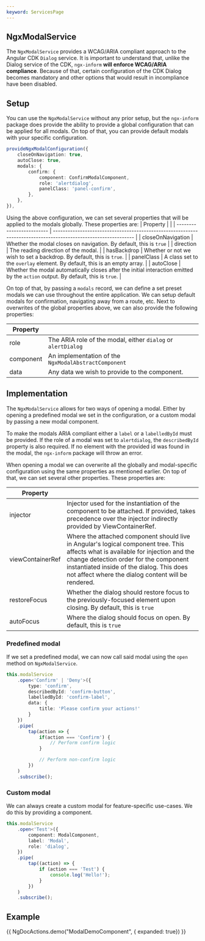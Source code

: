 ```yaml
---
keyword: ServicesPage
---
```


## NgxModalService

The `NgxModalService` provides a WCAG/ARIA compliant approach to the Angular CDK `Dialog` service. It is important to understand that, unlike the Dialog service of the CDK, `ngx-inform` **will enforce WCAG/ARIA compliance**. Because of that, certain configuration of the CDK Dialog becomes mandatory and other options that would result in incompliance have been disabled.

## Setup

You can use the `NgxModalService` without any prior setup, but the `ngx-inform` package does provide the ability to provide a global configuration that can be applied for all modals. On top of that, you can provide default modals with your specific configuration.

```ts
provideNgxModalConfiguration({
	closeOnNavigation: true,
	autoClose: true,
	modals: {
		confirm: {
			component: ConfirmModalComponent,
			role: 'alertdialog',
			panelClass: 'panel-confirm',
		},
	},
}),
```

Using the above configuration, we can set several properties that will be applied to the modals globally. These properties are:
| Property                  |                                                                                                                                  |
| ------------------------- | ---------------------------------------------------------------------------------------------------------------                  |
| closeOnNavigation         | Whether the modal closes on navigation. By default, this is `true`                                                               |
| direction                 | The reading direction of the modal.                                                                                              |
| hasBackdrop               | Whether or not we wish to set a backdrop. By default, this is `true`.                                                            |
| panelClass                | A class set to the `overlay` element. By default, this is an empty array.                                                        |
| autoClose                 | Whether the modal automatically closes after the initial interaction emitted by the `action` output. By default, this is `true`. |

On top of that, by passing a `modals` record, we can define a set preset modals we can use throughout the entire application. We can setup default modals for confirmation, navigating away from a route, etc. Next to overwrites of the global properties above, we can also provide the following properties:

| Property  |                                                              |
| --------- | ------------------------------------------------------------ |
| role      | The ARIA role of the modal, either `dialog` or `alertDialog` |
| component | An implementation of the `NgxModalAbstractComponent`         |
| data      | Any data we wish to provide to the component.                |

## Implementation

The `NgxModalService` allows for two ways of opening a modal. Either by opening a predefined modal we set in the configuration, or a custom modal by passing a new modal component.

To make the modals ARIA compliant either a `label` or a `labelledById` must be provided. If the role of a modal was set to `alertdialog`, the `describedById` property is also required. If no element with the provided id was found in the modal, the `ngx-inform` package will throw an error.

When opening a modal we can overwrite all the globally and modal-specific configuration using the same properties as mentioned earlier. On top of that, we can set several other properties. These properties are:

| Property         |                                                                                                                                                                                                                                                                                |
| ---------------- | ------------------------------------------------------------------------------------------------------------------------------------------------------------------------------------------------------------------------------------------------------------------------------ |
| injector         | Injector used for the instantiation of the component to be attached. If provided, takes precedence over the injector indirectly provided by ViewContainerRef.                                                                                                                  |
| viewContainerRef | Where the attached component should live in Angular's logical component tree. This affects what is available for injection and the change detection order for the component instantiated inside of the dialog. This does not affect where the dialog content will be rendered. |
| restoreFocus     | Whether the dialog should restore focus to the previously-focused element upon closing. By default, this is `true`                                                                                                                                                             |
| autoFocus        | Where the dialog should focus on open. By default, this is `true`                                                                                                                                                                                                              |

### Predefined modal

If we set a predefined modal, we can now call said modal using the `open` method on `NgxModalService`.

```ts
this.modalService
	.open<'Confirm' | 'Deny'>({
		type: 'confirm',
		describedById: 'confirm-button',
		labelledById: 'confirm-label',
		data: {
			title: 'Please confirm your actions!'
		}
	})
	.pipe(
		tap(action => {
			if(action === 'Confirm') {
				// Perform confirm logic
			}

			// Perform non-confirm logic
		})
	)
	.subscribe();
```
### Custom modal

We can always create a custom modal for feature-specific use-cases. We do this by providing a component.

```ts
this.modalService
	.open<'Test'>({
		component: ModalComponent,
		label: 'Modal',
		role: 'dialog',
	})
	.pipe(
		tap((action) => {
			if (action === 'Test') {
				console.log('Hello!');
			}
		})
	)
	.subscribe();
```

## Example

{{ NgDocActions.demo("ModalDemoComponent", { expanded: true}) }}
